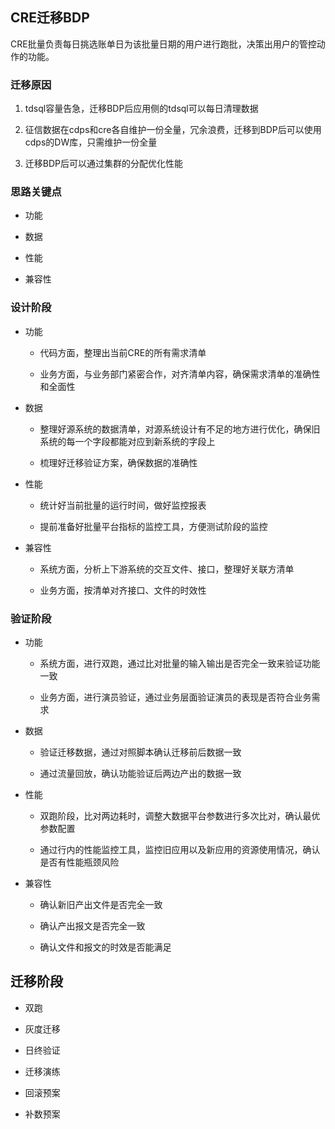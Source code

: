 ## CRE迁移BDP

CRE批量负责每日挑选账单日为该批量日期的用户进行跑批，决策出用户的管控动作的功能。

### 迁移原因

1. tdsql容量告急，迁移BDP后应用侧的tdsql可以每日清理数据

2. 征信数据在cdps和cre各自维护一份全量，冗余浪费，迁移到BDP后可以使用cdps的DW库，只需维护一份全量

3. 迁移BDP后可以通过集群的分配优化性能

### 思路关键点

- 功能

- 数据

- 性能

- 兼容性

### 设计阶段

- 功能
  
  - 代码方面，整理出当前CRE的所有需求清单
  
  - 业务方面，与业务部门紧密合作，对齐清单内容，确保需求清单的准确性和全面性

- 数据
  
  - 整理好源系统的数据清单，对源系统设计有不足的地方进行优化，确保旧系统的每一个字段都能对应到新系统的字段上
  
  - 梳理好迁移验证方案，确保数据的准确性

- 性能
  
  - 统计好当前批量的运行时间，做好监控报表
  
  - 提前准备好批量平台指标的监控工具，方便测试阶段的监控

- 兼容性
  
  - 系统方面，分析上下游系统的交互文件、接口，整理好关联方清单
  
  - 业务方面，按清单对齐接口、文件的时效性

### 验证阶段

- 功能
  
  - 系统方面，进行双跑，通过比对批量的输入输出是否完全一致来验证功能一致
  
  - 业务方面，进行演员验证，通过业务层面验证演员的表现是否符合业务需求

- 数据
  
  - 验证迁移数据，通过对照脚本确认迁移前后数据一致
  
  - 通过流量回放，确认功能验证后两边产出的数据一致

- 性能
  
  - 双跑阶段，比对两边耗时，调整大数据平台参数进行多次比对，确认最优参数配置
  
  - 通过行内的性能监控工具，监控旧应用以及新应用的资源使用情况，确认是否有性能瓶颈风险

- 兼容性
  
  - 确认新旧产出文件是否完全一致
  
  - 确认产出报文是否完全一致
  
  - 确认文件和报文的时效是否能满足

## 迁移阶段

- 双跑

- 灰度迁移

- 日终验证

- 迁移演练

- 回滚预案

- 补数预案
  
  
  
  
